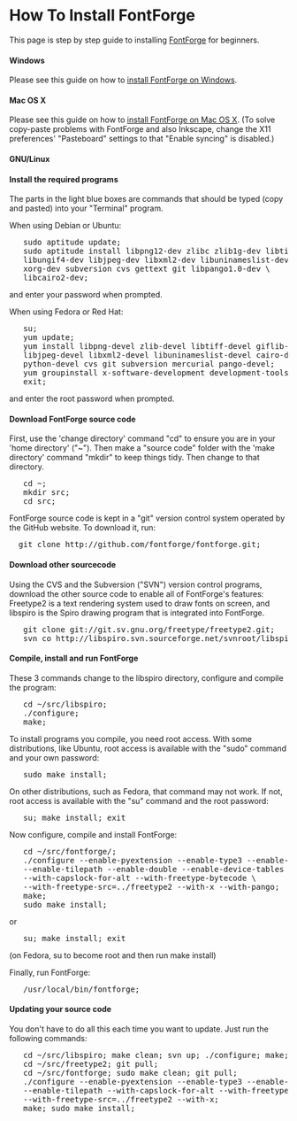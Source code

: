 <h1>How To Install FontForge</h1>

<p>This page is step by step guide to installing <a title="FontForge" href="/wiki/FontForge">FontForge</a> for beginners.</p>

<h4> Windows </h4>

Please see this guide on how to <a href="http://www.mpetroff.net/software/fontforge-windows/">install FontForge on Windows</a>.</p>

<h4> Mac OS X </h4>

Please see this guide on how to <a href="http://www.pixilate.com/about/installing-fontforge-in-mountain-lion">install FontForge on Mac OS X</a>. (To solve copy-paste problems with FontForge and also Inkscape, change the X11 preferences' "Pasteboard" settings to that "Enable syncing" is disabled.)</p>

<h4> GNU/Linux </h4>
<a id="Install_the_required_programs" name="Install_the_required_programs"></a><h4> <span class="mw-headline"> Install the required programs </span></h4>
<p>The parts in the light blue boxes are commands that should be typed (copy and pasted) into your "Terminal" program.
</p><p>When using Debian or Ubuntu:
</p>
<pre>   sudo aptitude update;
   sudo aptitude install libpng12-dev zlibc zlib1g-dev libtiff-dev \
   libungif4-dev libjpeg-dev libxml2-dev libuninameslist-dev \
   xorg-dev subversion cvs gettext git libpango1.0-dev \
   libcairo2-dev;
</pre>
<p>and enter your password when prompted.
</p><p>When using Fedora or Red Hat:
</p>
<pre>   su;
   yum update;
   yum install libpng-devel zlib-devel libtiff-devel giflib-devel \
   libjpeg-devel libxml2-devel libuninameslist-devel cairo-devel \
   python-devel cvs git subversion mercurial pango-devel; 
   yum groupinstall x-software-development development-tools;
   exit;
</pre>
<p>and enter the root password when prompted.
</p>
<a id="Download_FontForge_source_code" name="Download_FontForge_source_code"></a><h4> <span class="mw-headline"> Download FontForge source code </span></h4>
<p>First, use the 'change directory' command "cd" to ensure you are in your 'home directory' ("~"). Then make a "source code" folder with the 'make directory' command "mkdir" to keep things tidy. Then change to that directory.
</p>
<pre>   cd ~;
   mkdir src;
   cd src;
</pre>
<p>FontForge source code is kept in a "git" version control system operated by the GitHub website. To download it, run:
</p>
<pre>
  git clone http://github.com/fontforge/fontforge.git;
</pre>
<a id="Download_other_sourcecode" name="Download_other_sourcecode"></a><h4> <span class="mw-headline"> Download other sourcecode </span></h4>
<p>Using the CVS and the Subversion ("SVN") version control programs, download the other source code to enable all of FontForge's features: Freetype2 is a text rendering system used to draw fonts on screen, and libspiro is the Spiro drawing program that is integrated into FontForge.
</p>
<pre>
   git clone git://git.sv.gnu.org/freetype/freetype2.git;
   svn co http://libspiro.svn.sourceforge.net/svnroot/libspiro/;
</pre>

<a id="Compile.2C_install_and_run_FontForge" name="Compile.2C_install_and_run_FontForge"></a><h4> <span class="mw-headline"> Compile, install and run FontForge </span></h4>
<p>These 3 commands change to the libspiro directory, configure and compile the program:
</p>
<pre>   cd ~/src/libspiro;
   ./configure;
   make;
</pre>
<p>To install programs you compile, you need root access. With some distributions, like Ubuntu, root access is available with the "sudo" command and your own password:
</p>
<pre>   sudo make install;
</pre>
<p>On other distributions, such as Fedora, that command may not work. If not, root access is available with the "su" command and the root password:
</p>
<pre>   su; make install; exit
</pre>
<p>Now configure, compile and install FontForge:
</p>
<pre>   cd ~/src/fontforge/;
   ./configure --enable-pyextension --enable-type3 --enable-pasteafter \
   --enable-tilepath --enable-double --enable-device-tables \
   --with-capslock-for-alt --with-freetype-bytecode \
   --with-freetype-src=../freetype2 --with-x --with-pango;
   make;  
   sudo make install;
</pre>
<p>or
</p>
<pre>   su; make install; exit
</pre>
<p>(on Fedora, su to become root and then run make install)
</p><p>Finally, run FontForge:
</p>
<pre>   /usr/local/bin/fontforge;
</pre>

<h4> Updating your source code </h4>
<p>You don't have to do all this each time you want to update. Just run the following commands:
</p>
<pre>   cd ~/src/libspiro; make clean; svn up; ./configure; make; sudo make install;
   cd ~/src/freetype2; git pull;
   cd ~/src/fontforge; sudo make clean; git pull;
   ./configure --enable-pyextension --enable-type3 --enable-pasteafter \
   --enable-tilepath --with-capslock-for-alt --with-freetype-bytecode \
   --with-freetype-src=../freetype2 --with-x;
   make; sudo make install;
</pre>
<p><br>
</p>